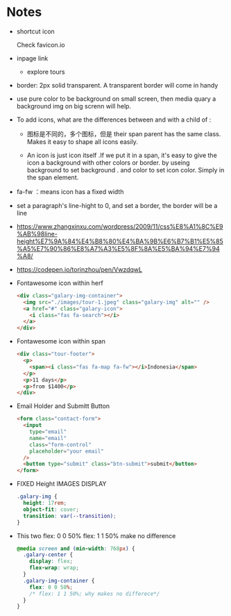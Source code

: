 # Notes

- shortcut icon

  Check favicon.io

- inpage link

  - explore tours

- border: 2px solid transparent. A transparent border will come in handy

- use pure color to be background on small screen, then media quary a background img on big screnn will help.

- To add icons, what are the differences between and with a child of :

  - 图标是不同的，多个图标，但是 their span parent has the same class. Makes it easy to shape all icons easily.

  - An icon is just icon itself .If we put it in a span, it's easy to give the icon a background with other colors or border. by useing background to set background . and color to set icon color. Simply in the span element.

- fa-fw ：means icon has a fixed width

- set a paragraph's line-hight to 0, and set a border, the border will be a line

- <https://www.zhangxinxu.com/wordpress/2009/11/css%E8%A1%8C%E9%AB%98line-height%E7%9A%84%E4%B8%80%E4%BA%9B%E6%B7%B1%E5%85%A5%E7%90%86%E8%A7%A3%E5%8F%8A%E5%BA%94%E7%94%A8/>

- <https://codepen.io/torinzhou/pen/VwzdqwL>

- Fontawesome icon within herf

  ```html
  <div class="galary-img-container">
    <img src="./images/tour-1.jpeg" class="galary-img" alt="" />
    <a href="#" class="galary-icon">
      <i class="fas fa-search"></i>
    </a>
  </div>
  ```

- Fontawesome icon within span

  ```html
  <div class="tour-footer">
    <p>
      <span><i class="fas fa-map fa-fw"></i>Indonesia</span>
    </p>
    <p>11 days</p>
    <p>from $1400</p>
  </div>
  ```

- Email Holder and Submitt Button

  ```html
  <form class="contact-form">
    <input
      type="email"
      name="email"
      class="form-control"
      placeholder="your email"
    />
    <button type="submit" class="btn-submit">submit</button>
  </form>
  ```

- FIXED Height IMAGES DISPLAY

  ```css
  .galary-img {
    height: 17rem;
    object-fit: cover;
    transition: var(--transition);
  }
  ```

- This two flex: 0 0 50% flex: 1 1 50% make no difference

  ```css
  @media screen and (min-width: 768px) {
    .galary-center {
      display: flex;
      flex-wrap: wrap;
    }
    .galary-img-container {
      flex: 0 0 50%;
      /* flex: 1 1 50%; why makes no differece*/
    }
  }
  ```
